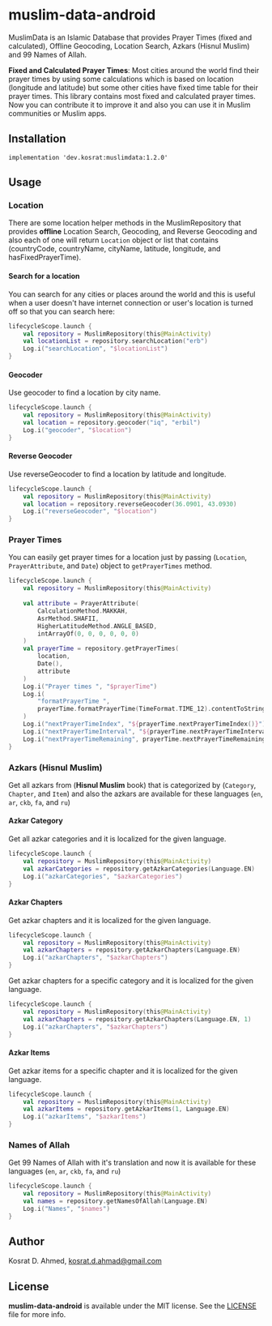 muslim-data-android
===================

MuslimData is an Islamic Database that provides Prayer Times (fixed and calculated), Offline Geocoding, Location Search, Azkars (Hisnul Muslim) and 99 Names of Allah.

**Fixed and Calculated Prayer Times**:
Most cities around the world find their prayer times by using some calculations which is based on location (longitude and latitude) but some other cities have fixed time table for their prayer times. This library contains most fixed and calculated prayer times. Now you can contribute it to improve it and also you can use it in Muslim communities or Muslim apps.

## Installation
```
implementation 'dev.kosrat:muslimdata:1.2.0'
```

## Usage

### Location

There are some location helper methods in the MuslimRepository that provides **offline** Location Search, Geocoding, and Reverse Geocoding and also each of one will return `Location` object or list that contains (countryCode, countryName, cityName, latitude, longitude, and hasFixedPrayerTime).


#### Search for a location

You can search for any cities or places around the world and this is useful when a user doesn't have internet connection or user's location is turned off so that you can search here:
```kotlin
lifecycleScope.launch {
    val repository = MuslimRepository(this@MainActivity)
    val locationList = repository.searchLocation("erb")
    Log.i("searchLocation", "$locationList")
}
```

#### Geocoder

Use geocoder to find a location by city name.

```kotlin
lifecycleScope.launch {
    val repository = MuslimRepository(this@MainActivity)
    val location = repository.geocoder("iq", "erbil")
    Log.i("geocoder", "$location")
}
```

#### Reverse Geocoder

Use reverseGeocoder to find a location by latitude and longitude.

```kotlin
lifecycleScope.launch {
    val repository = MuslimRepository(this@MainActivity)
    val location = repository.reverseGeocoder(36.0901, 43.0930)
    Log.i("reverseGeocoder", "$location")
}
```

### Prayer Times

You can easily get prayer times for a location just by passing (`Location`, `PrayerAttribute`, and `Date`) object to `getPrayerTimes` method.

```kotlin
lifecycleScope.launch {
    val repository = MuslimRepository(this@MainActivity)
    
    val attribute = PrayerAttribute(
        CalculationMethod.MAKKAH,
        AsrMethod.SHAFII,
        HigherLatitudeMethod.ANGLE_BASED,
        intArrayOf(0, 0, 0, 0, 0, 0)
    )
    val prayerTime = repository.getPrayerTimes(
        location,
        Date(),
        attribute
    )
    Log.i("Prayer times ", "$prayerTime")
    Log.i(
        "formatPrayerTime ",
        prayerTime.formatPrayerTime(TimeFormat.TIME_12).contentToString()
    )
    Log.i("nextPrayerTimeIndex", "${prayerTime.nextPrayerTimeIndex()}")
    Log.i("nextPrayerTimeInterval", "${prayerTime.nextPrayerTimeInterval()}")
    Log.i("nextPrayerTimeRemaining", prayerTime.nextPrayerTimeRemaining())
}
```

### Azkars (Hisnul Muslim)

Get all azkars from (**Hisnul Muslim** book) that is categorized by (`Category`, `Chapter`, and `Item`) and also the azkars are available for these languages (`en`, `ar`, `ckb`, `fa`, and `ru`)

#### Azkar Category

Get all azkar categories and it is localized for the given language.

```kotlin
lifecycleScope.launch {
    val repository = MuslimRepository(this@MainActivity)
    val azkarCategories = repository.getAzkarCategories(Language.EN)
    Log.i("azkarCategories", "$azkarCategories")
}
```

#### Azkar Chapters

Get azkar chapters and it is localized for the given language.

```kotlin
lifecycleScope.launch {
    val repository = MuslimRepository(this@MainActivity)
    val azkarChapters = repository.getAzkarChapters(Language.EN)
    Log.i("azkarChapters", "$azkarChapters")
}
```

Get azkar chapters for a specific category and it is localized for the given language.

```kotlin
lifecycleScope.launch {
    val repository = MuslimRepository(this@MainActivity)
    val azkarChapters = repository.getAzkarChapters(Language.EN, 1)
    Log.i("azkarChapters", "$azkarChapters")
}
```

#### Azkar Items

Get azkar items for a specific chapter and it is localized for the given language.
```kotlin
lifecycleScope.launch {
    val repository = MuslimRepository(this@MainActivity)
    val azkarItems = repository.getAzkarItems(1, Language.EN)
    Log.i("azkarItems", "$azkarItems")
}
```

### Names of Allah

Get 99 Names of Allah with it's translation and now it is available for these languages (`en`, `ar`, `ckb`, `fa`, and `ru`)

```kotlin
lifecycleScope.launch {
    val repository = MuslimRepository(this@MainActivity)
    val names = repository.getNamesOfAllah(Language.EN)
    Log.i("Names", "$names")
} 
```
## Author

Kosrat D. Ahmed, kosrat.d.ahmad@gmail.com

## License

**muslim-data-android** is available under the MIT license. See the [LICENSE](LICENSE) file for more info.
